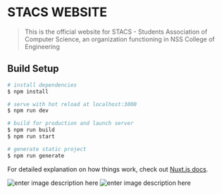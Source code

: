 # STACS WEBSITE

> This is the official website for STACS - Students Association of Computer Science, an organization functioning in NSS College of Engineering

## Build Setup

```bash
# install dependencies
$ npm install 

# serve with hot reload at localhost:3000
$ npm run dev

# build for production and launch server
$ npm run build
$ npm run start

# generate static project
$ npm run generate
```

For detailed explanation on how things work, check out [Nuxt.js docs](https://nuxtjs.org).

![enter image description here](https://github.com/stacsnssce.png?size=50) ![enter image description here](https://github.com/nuxt.png?size=50)

